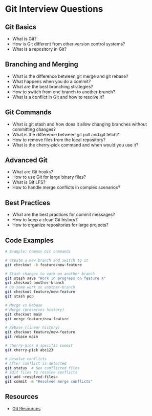 # Git Interview Questions

## Git Basics

- What is Git?
- How is Git different from other version control systems?
- What is a repository in Git?

## Branching and Merging

- What is the difference between git merge and git rebase?
- What happens when you do a commit?
- What are the best branching strategies?
- How to switch from one branch to another branch?
- What is a conflict in Git and how to resolve it?

## Git Commands

- What is git stash and how does it allow changing branches without committing changes?
- What is the difference between git pull and git fetch?
- How to remove files from the local repository?
- What is the cherry-pick command and when would you use it?

## Advanced Git

- What are Git hooks?
- How to use Git for large binary files?
- What is Git LFS?
- How to handle merge conflicts in complex scenarios?

## Best Practices

- What are the best practices for commit messages?
- How to keep a clean Git history?
- How to organize repositories for large projects?

## Code Examples

```bash
# Example: Common Git commands

# Create a new branch and switch to it
git checkout -b feature/new-feature

# Stash changes to work on another branch
git stash save "Work in progress on feature X"
git checkout another-branch
# Do some work on another-branch
git checkout feature/new-feature
git stash pop

# Merge vs Rebase
# Merge (preserves history)
git checkout main
git merge feature/new-feature

# Rebase (linear history)
git checkout feature/new-feature
git rebase main

# Cherry-pick a specific commit
git cherry-pick abc123

# Resolve conflicts
# After conflict is detected
git status  # See conflicted files
# Edit files to resolve conflicts
git add <resolved-files>
git commit -m "Resolved merge conflicts"
```

## Resources

- [Git Resources](https://docs.google.com/document/d/1y-AQQqu0kka6ROs9h7_IUNSo1490s_JQewp0_44t13s/edit)